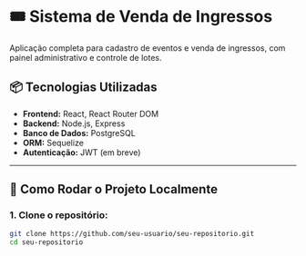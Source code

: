 # 🎟️ Sistema de Venda de Ingressos

Aplicação completa para cadastro de eventos e venda de ingressos, com painel administrativo e controle de lotes.

## 📦 Tecnologias Utilizadas

- **Frontend:** React, React Router DOM
- **Backend:** Node.js, Express
- **Banco de Dados:** PostgreSQL
- **ORM:** Sequelize
- **Autenticação:** JWT (em breve)

---

## 🚀 Como Rodar o Projeto Localmente

### 1. Clone o repositório:

```bash
git clone https://github.com/seu-usuario/seu-repositorio.git
cd seu-repositorio
